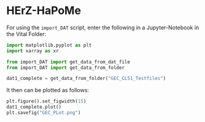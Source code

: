 # HErZ-HaPoMe

For using the `import_DAT` script, enter the following in a Jupyter-Notebook in the Vital Folder:

```python
import matplotlib.pyplot as plt
import xarray as xr

from import_DAT import get_data_from_dat_file
from import_DAT import get_data_from_folder

dat1_complete = get_data_from_folder("GEC_CL51_Testfiles")

```

It then can be plotted as follows:

```python
plt.figure().set_figwidth(15)
dat1_complete.plot()
plt.savefig("GEC_PLot.png")
```
